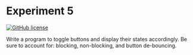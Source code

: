 # Experiment 5

[![GitHub license](https://img.shields.io/badge/license-MIT-blue.svg)](https://raw.githubusercontent.com/nextseto/Operating-Systems-Experiments/master/LICENSE)

Write a program to toggle buttons and display their states accordingly. Be sure to account for: blocking, non-blocking, and button de-bouncing.